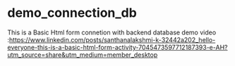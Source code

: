 # demo_connection_db
This is a Basic Html form connetion with backend database
demo video :https://www.linkedin.com/posts/santhanalakshmi-k-32442a202_hello-everyone-this-is-a-basic-html-form-activity-7045473597712187393-e-AH?utm_source=share&utm_medium=member_desktop
